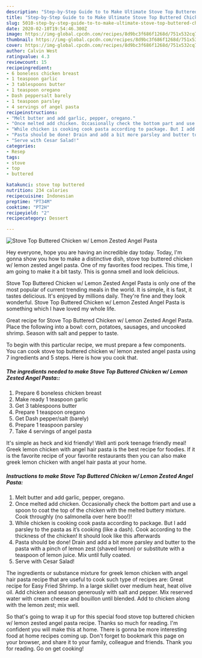 ```yaml
---
description: "Step-by-Step Guide to to Make Ultimate Stove Top Buttered Chicken w/ Lemon Zested Angel Pasta"
title: "Step-by-Step Guide to to Make Ultimate Stove Top Buttered Chicken w/ Lemon Zested Angel Pasta"
slug: 5010-step-by-step-guide-to-to-make-ultimate-stove-top-buttered-chicken-w-lemon-zested-angel-pasta
date: 2020-02-10T19:54:46.300Z
image: https://img-global.cpcdn.com/recipes/8d9bc3f686f1268d/751x532cq70/stove-top-buttered-chicken-w-lemon-zested-angel-pasta-recipe-main-photo.jpg
thumbnail: https://img-global.cpcdn.com/recipes/8d9bc3f686f1268d/751x532cq70/stove-top-buttered-chicken-w-lemon-zested-angel-pasta-recipe-main-photo.jpg
cover: https://img-global.cpcdn.com/recipes/8d9bc3f686f1268d/751x532cq70/stove-top-buttered-chicken-w-lemon-zested-angel-pasta-recipe-main-photo.jpg
author: Calvin West
ratingvalue: 4.3
reviewcount: 15
recipeingredient:
- 6 boneless chicken breast
- 1 teaspoon garlic
- 3 tablespoons butter
- 1 teaspoon oregano
- Dash peppersalt barely
- 1 teaspoon parsley
- 4 servings of angel pasta
recipeinstructions:
- "Melt butter and add garlic, pepper, oregano."
- "Once melted add chicken. Occasionally check the bottom part and use a spoon to coat the top of the chicken with the melted buttery mixture. Cook throughly (no salmonella over here boo!)!"
- "While chicken is cooking cook pasta according to package. But I add parsley to the pasta as it’s cooking (like a dash). Cook according to the thickness of the chicken! It should look like this afterwards"
- "Pasta should be done! Drain and add a bit more parsley and butter to the pasta with a pinch of lemon zest (shaved lemon) or substitute with a teaspoon of lemon juice. Mix until fully coated."
- "Serve with Cesar Salad!"
categories:
- Resep
tags:
- stove
- top
- buttered

katakunci: stove top buttered
nutrition: 234 calories
recipecuisine: Indonesian
preptime: "PT34M"
cooktime: "PT2H"
recipeyield: "2"
recipecategory: Dessert

---
```



![Stove Top Buttered Chicken w/ Lemon Zested Angel Pasta](https://img-global.cpcdn.com/recipes/8d9bc3f686f1268d/751x532cq70/stove-top-buttered-chicken-w-lemon-zested-angel-pasta-recipe-main-photo.jpg)

Hey everyone, hope you are having an incredible day today. Today, I'm gonna show you how to make a distinctive dish, stove top buttered chicken w/ lemon zested angel pasta. One of my favorites food recipes. This time, I am going to make it a bit tasty. This is gonna smell and look delicious.

Stove Top Buttered Chicken w/ Lemon Zested Angel Pasta is only one of the most popular of current trending meals in the world. It is simple, it is fast, it tastes delicious. It's enjoyed by millions daily. They're fine and they look wonderful. Stove Top Buttered Chicken w/ Lemon Zested Angel Pasta is something which I have loved my whole life.

Great recipe for Stove Top Buttered Chicken w/ Lemon Zested Angel Pasta. Place the following into a bowl: corn, potatoes, sausages, and uncooked shrimp. Season with salt and pepper to taste.


To begin with this particular recipe, we must prepare a few components. You can cook stove top buttered chicken w/ lemon zested angel pasta using 7 ingredients and 5 steps. Here is how you cook that.

##### The ingredients needed to make Stove Top Buttered Chicken w/ Lemon Zested Angel Pasta::

1. Prepare 6 boneless chicken breast
1. Make ready 1 teaspoon garlic
1. Get 3 tablespoons butter
1. Prepare 1 teaspoon oregano
1. Get Dash pepper/salt (barely)
1. Prepare 1 teaspoon parsley
1. Take 4 servings of angel pasta


It&#39;s simple as heck and kid friendly! Well anti pork teenage friendly meal! Greek lemon chicken with angel hair pasta is the best recipe for foodies. If it is the favorite recipe of your favorite restaurants then you can also make greek lemon chicken with angel hair pasta at your home. 

##### Instructions to make Stove Top Buttered Chicken w/ Lemon Zested Angel Pasta:

1. Melt butter and add garlic, pepper, oregano.
1. Once melted add chicken. Occasionally check the bottom part and use a spoon to coat the top of the chicken with the melted buttery mixture. Cook throughly (no salmonella over here boo!)!
1. While chicken is cooking cook pasta according to package. But I add parsley to the pasta as it’s cooking (like a dash). Cook according to the thickness of the chicken! It should look like this afterwards
1. Pasta should be done! Drain and add a bit more parsley and butter to the pasta with a pinch of lemon zest (shaved lemon) or substitute with a teaspoon of lemon juice. Mix until fully coated.
1. Serve with Cesar Salad!


The ingredients or substance mixture for greek lemon chicken with angel hair pasta recipe that are useful to cook such type of recipes are: Great recipe for Easy Fried Shrimp. In a large skillet over medium heat, heat olive oil. Add chicken and season generously with salt and pepper. Mix reserved water with cream cheese and bouillon until blended. Add to chicken along with the lemon zest; mix well. 

So that's going to wrap it up for this special food stove top buttered chicken w/ lemon zested angel pasta recipe. Thanks so much for reading. I'm confident you will make this at home. There is gonna be more interesting food at home recipes coming up. Don't forget to bookmark this page on your browser, and share it to your family, colleague and friends. Thank you for reading. Go on get cooking!
